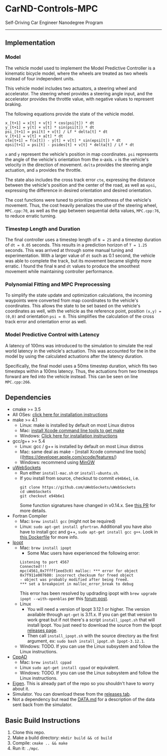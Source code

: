 # CarND-Controls-MPC
Self-Driving Car Engineer Nanodegree Program

---

## Implementation

### Model
The vehicle model used to implement the Model Predictive Controller is a kinematic bicycle model, where the wheels are treated as two wheels instead of four independent units. 

This vehicle model includes two actuators, a steering wheel and accelerator. The steering wheel provides a steering angle input, and the accelerator provides the throttle value, with negative values to represent braking.

The following equations provide the state of the vehicle model.
```
x_[t+1] = x[t] + v[t] * cos(psi[t]) * dt
y_[t+1] = y[t] + v[t] * sin(psi[t]) * dt
psi_[t+1] = psi[t] + v[t] / Lf * delta[t] * dt
v_[t+1] = v[t] + a[t] * dt
cte[t+1] = f(x[t]) - y[t] + v[t] * sin(epsi[t]) * dt
epsi[t+1] = psi[t] - psides[t] + v[t] * delta[t] / Lf * dt
```
`x` and `y` represent the vehicle's position in map coordinates. `psi` represents the angle of the vehicle's orientation from the x-axis. `v` is the vehicle's velocity in the direction of movement. `delta` provides the steering angle actuation, and `a` provides the throttle.

The state also includes the cross track error `cte`, expressing the distance between the vehicle's position and the center of the road, as well as `epsi`, expressing the difference in desired orientation and desired orientation. 

The cost functions were tuned to prioritize smoothness of the vehicle's movement. Thus, the cost heavily penalizes the use of the steering wheel, `MPC.cpp:70`, as well as the gap between sequential delta values, `MPC.cpp:76`, to reduce erratic turning. 

### Timestep Length and Duration
The final controller uses a timestep length of `N = 25` and a timestep duration of `dt = 0.05` seconds. This results in a prediction horizon of `T = 1.25` seconds. This was arrived at through some manual tuning and experimentation. With a larger value of `dt` such as 0.1 second, the vehicle was able to complete the track, but its movement became slightly more erratic. I found the final `N` and `dt` values to produce the smoothest movement while maintaining controller performance.

### Polynomial Fitting and MPC Preprocessing
To simplify the state update and optimization calculations, the incoming waypoints were converted from map coordinates to the vehicle's coordinates. This allows the state to be set based on the vehicle's coordinates as well, with the vehicle as the reference point, position `(x,y) = (0,0)` and orientation `psi = 0`. This simplifies the calculation of the cross track error and orientation error as well.

### Model Predictive Control with Latency
A latency of 100ms was introduced to the simulation to simulate the real world latency in the vehicle's actuation. This was accounted for the in the model by using the calculated actuations after the latency duration.

Specifically, the final model uses a 50ms timestep duration, which fits two timesteps within a 100ms latency. Thus, the actuations from two timesteps forward are fed into the vehicle instead. This can be seen on line `MPC.cpp:266`.


## Dependencies

* cmake >= 3.5
 * All OSes: [click here for installation instructions](https://cmake.org/install/)
* make >= 4.1
  * Linux: make is installed by default on most Linux distros
  * Mac: [install Xcode command line tools to get make](https://developer.apple.com/xcode/features/)
  * Windows: [Click here for installation instructions](http://gnuwin32.sourceforge.net/packages/make.htm)
* gcc/g++ >= 5.4
  * Linux: gcc / g++ is installed by default on most Linux distros
  * Mac: same deal as make - [install Xcode command line tools]((https://developer.apple.com/xcode/features/)
  * Windows: recommend using [MinGW](http://www.mingw.org/)
* [uWebSockets](https://github.com/uWebSockets/uWebSockets)
  * Run either `install-mac.sh` or `install-ubuntu.sh`.
  * If you install from source, checkout to commit `e94b6e1`, i.e.
    ```
    git clone https://github.com/uWebSockets/uWebSockets 
    cd uWebSockets
    git checkout e94b6e1
    ```
    Some function signatures have changed in v0.14.x. See [this PR](https://github.com/udacity/CarND-MPC-Project/pull/3) for more details.
* Fortran Compiler
  * Mac: `brew install gcc` (might not be required)
  * Linux: `sudo apt-get install gfortran`. Additionall you have also have to install gcc and g++, `sudo apt-get install gcc g++`. Look in [this Dockerfile](https://github.com/udacity/CarND-MPC-Quizzes/blob/master/Dockerfile) for more info.
* [Ipopt](https://projects.coin-or.org/Ipopt)
  * Mac: `brew install ipopt`
       +  Some Mac users have experienced the following error:
       ```
       Listening to port 4567
       Connected!!!
       mpc(4561,0x7ffff1eed3c0) malloc: *** error for object 0x7f911e007600: incorrect checksum for freed object
       - object was probably modified after being freed.
       *** set a breakpoint in malloc_error_break to debug
       ```
       This error has been resolved by updrading ipopt with
       ```brew upgrade ipopt --with-openblas```
       per this [forum post](https://discussions.udacity.com/t/incorrect-checksum-for-freed-object/313433/19).
  * Linux
    * You will need a version of Ipopt 3.12.1 or higher. The version available through `apt-get` is 3.11.x. If you can get that version to work great but if not there's a script `install_ipopt.sh` that will install Ipopt. You just need to download the source from the Ipopt [releases page](https://www.coin-or.org/download/source/Ipopt/).
    * Then call `install_ipopt.sh` with the source directory as the first argument, ex: `sudo bash install_ipopt.sh Ipopt-3.12.1`. 
  * Windows: TODO. If you can use the Linux subsystem and follow the Linux instructions.
* [CppAD](https://www.coin-or.org/CppAD/)
  * Mac: `brew install cppad`
  * Linux `sudo apt-get install cppad` or equivalent.
  * Windows: TODO. If you can use the Linux subsystem and follow the Linux instructions.
* [Eigen](http://eigen.tuxfamily.org/index.php?title=Main_Page). This is already part of the repo so you shouldn't have to worry about it.
* Simulator. You can download these from the [releases tab](https://github.com/udacity/self-driving-car-sim/releases).
* Not a dependency but read the [DATA.md](./DATA.md) for a description of the data sent back from the simulator.


## Basic Build Instructions


1. Clone this repo.
2. Make a build directory: `mkdir build && cd build`
3. Compile: `cmake .. && make`
4. Run it: `./mpc`.

